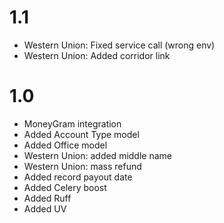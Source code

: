 1.1
===
* Western Union: Fixed service call (wrong env)
* Western Union: Added corridor link


1.0
===

* MoneyGram integration
* Added Account Type model
* Added Office model
* Western Union: added middle name
* Western Union: mass refund
* Added record payout date
* Added Celery boost
* Added Ruff
* Added UV
